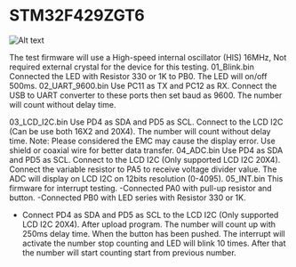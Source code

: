 # STM32F429ZGT6

![Alt text](https://img.directindustry.com/images_di/photo-mg/33699-12766624.jpg)

The test firmware will use a High-speed internal oscillator (HIS) 16MHz, Not required external crystal for the device for this testing.
01_Blink.bin
          Connected the LED with Resistor 330 or 1K to PB0. The LED will on/off 500ms.
02_UART_9600.bin
	Use PC11 as TX and PC12 as RX. Connect the USB to UART converter to these ports then set baud as 9600. The number will count without delay time.
 
03_LCD_I2C.bin
Use PD4 as SDA and PD5 as SCL. Connect to the LCD I2C (Can be use both 16X2 and 20X4). The number will count without delay time.
Note: Please considered the EMC may cause the display error. Use shield or coaxial wire for better data transfer. 
04_ADC.bin
Use PD4 as SDA and PD5 as SCL. Connect to the LCD I2C (Only supported LCD I2C 20X4).
Connect the variable resistor to PA5 to receive voltage divider value.
The ADC will display on LCD I2C on 12bits resolution (0-4095). 
05_INT.bin
This firmware for interrupt testing.
-Connected PA0 with pull-up resistor and button.
-Connected PB0 with LED series with Resistor 330 or 1K.
- Connect PD4 as SDA and PD5 as SCL to the LCD I2C (Only supported LCD I2C 20X4).
After upload program. The number will count up with 250ms delay time. When the button has been pushed. The interrupt will activate the number stop counting and LED will blink 10 times. After that the number will start counting start from previous number.


